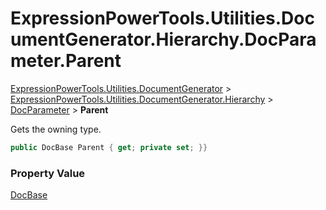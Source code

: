 ﻿# ExpressionPowerTools.Utilities.DocumentGenerator.Hierarchy.DocParameter.Parent

[ExpressionPowerTools.Utilities.DocumentGenerator](ExpressionPowerTools.Utilities.DocumentGenerator.a.md) > [ExpressionPowerTools.Utilities.DocumentGenerator.Hierarchy](ExpressionPowerTools.Utilities.DocumentGenerator.Hierarchy.n.md) > [DocParameter](ExpressionPowerTools.Utilities.DocumentGenerator.Hierarchy.DocParameter.cs.md) > **Parent**

Gets the owning type.

```csharp
public DocBase Parent { get; private set; }}
```

### Property Value

 [DocBase](ExpressionPowerTools.Utilities.DocumentGenerator.Hierarchy.DocBase.cs.md) 


